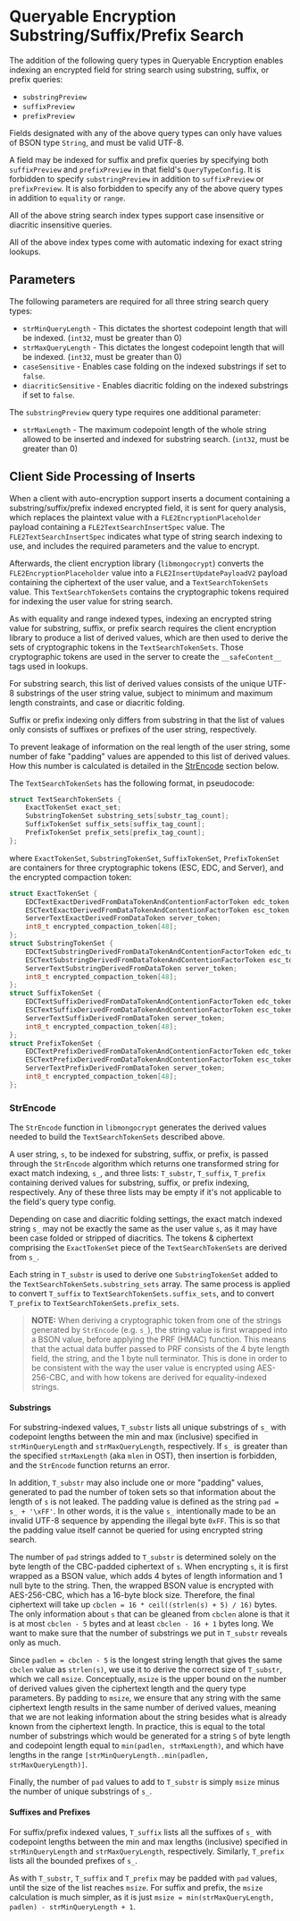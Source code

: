 # Queryable Encryption Substring/Suffix/Prefix Search

The addition of the following query types in Queryable Encryption enables indexing an encrypted
field for string search using substring, suffix, or prefix queries:

- `substringPreview`
- `suffixPreview`
- `prefixPreview`

Fields designated with any of the above query types can only have values of BSON type `String`, and
must be valid UTF-8.

A field may be indexed for suffix and prefix queries by specifying both `suffixPreview` and `prefixPreview`
in that field's `QueryTypeConfig`. It is forbidden to specify `substringPreview` in addition to
`suffixPreview` or `prefixPreview`. It is also forbidden to specify any of the above query types in
addition to `equality` or `range`.

All of the above string search index types support case insensitive or diacritic insensitive queries.

All of the above index types come with automatic indexing for exact string lookups.

## Parameters

The following parameters are required for all three string search query types:

- `strMinQueryLength` - This dictates the shortest codepoint length that will be indexed. (`int32`, must be greater than 0)
- `strMaxQueryLength` - This dictates the longest codepoint length that will be indexed. (`int32`, must be greater than 0)
- `caseSensitive` - Enables case folding on the indexed substrings if set to `false`.
- `diacriticSensitive` - Enables diacritic folding on the indexed substrings if set to `false`.

The `substringPreview` query type requires one additional parameter:

- `strMaxLength` - The maximum codepoint length of the whole string allowed to be inserted and indexed for substring
  search. (`int32`, must be greater than 0)

## Client Side Processing of Inserts

When a client with auto-encryption support inserts a document containing a substring/suffix/prefix
indexed encrypted field, it is sent for query analysis, which replaces the plaintext value with a
`FLE2EncryptionPlaceholder` payload containing a `FLE2TextSearchInsertSpec` value. The
`FLE2TextSearchInsertSpec` indicates what type of string search indexing to use, and includes
the required parameters and the value to encrypt.

Afterwards, the client encryption library (`libmongocrypt`) converts the `FLE2EncryptionPlaceholder`
value into a `FLE2InsertUpdatePayloadV2` payload containing the ciphertext of the user value, and a
`TextSearchTokenSets` value. This `TextSearchTokenSets` contains the cryptographic tokens required
for indexing the user value for string search.

As with equality and range indexed types, indexing an encrypted string value for substring, suffix, or
prefix search requires the client encryption library to produce a list of derived values, which are
then used to derive the sets of cryptographic tokens in the `TextSearchTokenSets`.
Those cryptographic tokens are used in the server to create the `__safeContent__` tags used in lookups.

For substring search, this list of derived values consists of the unique UTF-8 substrings of the
user string value, subject to minimum and maximum length constraints, and case or diacritic
folding.

Suffix or prefix indexing only differs from substring in that the list of values only consists of
suffixes or prefixes of the user string, respectively.

To prevent leakage of information on the real length of the user string, some number of fake "padding"
values are appended to this list of derived values. How this number is calculated is
detailed in the [StrEncode](#StrEncode) section below.

The `TextSearchTokenSets` has the following format, in pseudocode:

```c
struct TextSearchTokenSets {
    ExactTokenSet exact_set;
    SubstringTokenSet substring_sets[substr_tag_count];
    SuffixTokenSet suffix_sets[suffix_tag_count];
    PrefixTokenSet prefix_sets[prefix_tag_count];
};
```

where `ExactTokenSet`, `SubstringTokenSet`, `SuffixTokenSet`, `PrefixTokenSet` are containers for
three cryptographic tokens (ESC, EDC, and Server), and the encrypted compaction token:

```c
struct ExactTokenSet {
    EDCTextExactDerivedFromDataTokenAndContentionFactorToken edc_token;
    ESCTextExactDerivedFromDataTokenAndContentionFactorToken esc_token;
    ServerTextExactDerivedFromDataToken server_token;
    int8_t encrypted_compaction_token[48];
};
struct SubstringTokenSet {
    EDCTextSubstringDerivedFromDataTokenAndContentionFactorToken edc_token;
    ESCTextSubstringDerivedFromDataTokenAndContentionFactorToken esc_token;
    ServerTextSubstringDerivedFromDataToken server_token;
    int8_t encrypted_compaction_token[48];
};
struct SuffixTokenSet {
    EDCTextSuffixDerivedFromDataTokenAndContentionFactorToken edc_token;
    ESCTextSuffixDerivedFromDataTokenAndContentionFactorToken esc_token;
    ServerTextSuffixDerivedFromDataToken server_token;
    int8_t encrypted_compaction_token[48];
};
struct PrefixTokenSet {
    EDCTextPrefixDerivedFromDataTokenAndContentionFactorToken edc_token;
    ESCTextPrefixDerivedFromDataTokenAndContentionFactorToken esc_token;
    ServerTextPrefixDerivedFromDataToken server_token;
    int8_t encrypted_compaction_token[48];
};
```

### StrEncode

The `StrEncode` function in `libmongocrypt` generates the derived values needed to build the
`TextSearchTokenSets` described above.

A user string, `s`, to be indexed for substring, suffix, or prefix, is passed through the `StrEncode`
algorithm which returns one transformed string for exact match indexing, `s_`, and three lists:
`T_substr`, `T_suffix`, `T_prefix` containing derived values for substring, suffix, or prefix
indexing, respectively. Any of these three lists may be empty if it's not applicable to the field's
query type config.

Depending on case and diacritic folding settings, the exact match indexed string `s_` may not be
exactly the same as the user value `s`, as it may have been case folded or stripped of diacritics. The
tokens & ciphertext comprising the `ExactTokenSet` piece of the `TextSearchTokenSets` are derived
from `s_`.

Each string in `T_substr` is used to derive one `SubstringTokenSet` added to the
`TextSearchTokenSets.substring_sets` array. The same process is applied to convert `T_suffix`
to `TextSearchTokenSets.suffix_sets`, and to convert `T_prefix` to `TextSearchTokenSets.prefix_sets`.

> **NOTE:** When deriving a cryptographic token from one of the strings generated by `StrEncode` (e.g. `s_`), the
> string value is first wrapped into a BSON value, before applying the PRF (HMAC) function. This means
> that the actual data buffer passed to PRF consists of the 4 byte length field, the string, and the
> 1 byte null terminator. This is done in order to be consistent with the way the user value is
> encrypted using AES-256-CBC, and with how tokens are derived for equality-indexed strings.

#### Substrings

For substring-indexed values, `T_substr` lists all unique substrings of `s_` with codepoint lengths
between the min and max (inclusive) specified in `strMinQueryLength` and `strMaxQueryLength`,
respectively. If `s_` is greater than the specified `strMaxLength` (aka `mlen` in OST), then insertion
is forbidden, and the `StrEncode` function returns an error.

In addition, `T_substr` may also include one or more "padding" values, generated
to pad the number of token sets so that information about the length of `s` is not leaked.
The padding value is defined as the string `pad = s_ + '\xFF'`. In other words, it is the value `s_`
intentionally made to be an invalid UTF-8 sequence by appending the illegal byte `0xFF`. This is so
that the padding value itself cannot be queried for using encrypted string search.

The number of `pad` strings added to `T_substr` is determined solely on the byte length of the CBC-padded
ciphertext of `s`. When encrypting `s`, it is first wrapped as a BSON value, which adds 4 bytes of
length information and 1 null byte to the string. Then, the wrapped BSON value is encrypted with
AES-256-CBC, which has a 16-byte block size. Therefore, the final ciphertext will take
up `cbclen = 16 * ceil((strlen(s) + 5) / 16)` bytes. The only information about `s` that can be gleaned
from `cbclen` alone is that it is at most `cbclen - 5` bytes and at least `cbclen - 16 + 1` bytes long.
We want to make sure that the number of substrings we put in `T_substr` reveals only as much.

Since `padlen = cbclen - 5` is the longest string length that gives the same `cbclen` value as `strlen(s)`,
we use it to derive the correct size of `T_substr`, which we call `msize`.
Conceptually, `msize` is the upper bound on the number of derived values given the ciphertext length
and the query type parameters. By padding to `msize`, we ensure that any string with the same
ciphertext length results in the same number of derived values, meaning that we are not leaking
information about the string besides what is already known from the ciphertext length. In practice,
this is equal to the total number of substrings which would be generated for a string `S` of byte
length and codepoint length equal to `min(padlen, strMaxLength)`, and which have lengths
in the range `[strMinQueryLength..min(padlen, strMaxQueryLength)]`.

Finally, the number of `pad` values to add to `T_substr` is simply `msize` minus the number of
unique substrings of `s_`.

#### Suffixes and Prefixes

For suffix/prefix indexed values, `T_suffix` lists all the suffixes of `s_` with codepoint lengths
between the min and max lengths (inclusive) specified in `strMinQueryLength` and `strMaxQueryLength`,
respectively. Similarly, `T_prefix` lists all the bounded prefixes of `s_`.

As with `T_substr`, `T_suffix` and `T_prefix` may be padded with `pad` values, until the size of the
list reaches `msize`. For suffix and prefix, the `msize` calculation is much simpler, as it is just
`msize = min(strMaxQueryLength, padlen) - strMinQueryLength + 1`.
